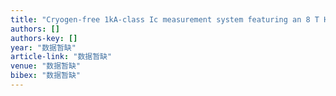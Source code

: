 ```yaml
---
title: "Cryogen-free 1kA-class Ic measurement system featuring an 8 T HTS magnet"
authors: []
authors-key: []
year: "数据暂缺"
article-link: "数据暂缺"
venue: "数据暂缺"
bibex: "数据暂缺"
---
```

